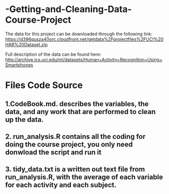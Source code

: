 # -Getting-and-Cleaning-Data-Course-Project
The data for this project can be downloaded through the following link: https://d396qusza40orc.cloudfront.net/getdata%2Fprojectfiles%2FUCI%20HAR%20Dataset.zip

Full description of the data can be found here: http://archive.ics.uci.edu/ml/datasets/Human+Activity+Recognition+Using+Smartphones

# Files Code Source

## 1.CodeBook.md. describes the variables, the data, and any work that are performed to clean up the data.

## 2. run_analysis.R contains all the coding for doing the course project, you only need donwload the script and run it

## 3. tidy_data.txt is a written out text file from run_analysis.R, with the average of each variable for each activity and each subject.

